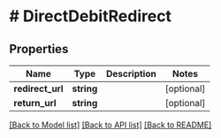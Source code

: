 # # DirectDebitRedirect

## Properties

Name | Type | Description | Notes
------------ | ------------- | ------------- | -------------
**redirect_url** | **string** |  | [optional]
**return_url** | **string** |  | [optional]

[[Back to Model list]](../../README.md#models) [[Back to API list]](../../README.md#endpoints) [[Back to README]](../../README.md)
